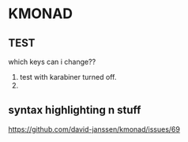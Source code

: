 # KMONAD

## TEST

which keys can i change??

1. test with karabiner turned off.
2. 

## syntax highlighting n stuff

https://github.com/david-janssen/kmonad/issues/69
